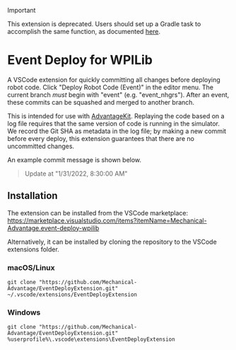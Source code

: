 > [!IMPORTANT]  
> This extension is deprecated. Users should set up a Gradle task to accomplish the same function, as documented [here](https://docs.advantagekit.org/installation/version-control#event-deploy).

# Event Deploy for WPILib

A VSCode extension for quickly committing all changes before deploying robot code. Click "Deploy Robot Code (Event)" in the editor menu. The current branch _must_ begin with "event" (e.g. "event_nhgrs"). After an event, these commits can be squashed and merged to another branch.

This is intended for use with [AdvantageKit](https://github.com/Mechanical-Advantage/AdvantageKit). Replaying the code based on a log file requires that the same version of code is running in the simulator. We record the Git SHA as metadata in the log file; by making a new commit before every deploy, this extension guarantees that there are no uncommitted changes.

An example commit message is shown below.

> Update at "1/31/2022, 8:30:00 AM"

## Installation

The extension can be installed from the VSCode marketplace: https://marketplace.visualstudio.com/items?itemName=Mechanical-Advantage.event-deploy-wpilib

Alternatively, it can be installed by cloning the repository to the VSCode extensions folder.

### macOS/Linux

```
git clone "https://github.com/Mechanical-Advantage/EventDeployExtension.git" ~/.vscode/extensions/EventDeployExtension
```

### Windows

```
git clone "https://github.com/Mechanical-Advantage/EventDeployExtension.git" %userprofile%\.vscode\extensions\EventDeployExtension
```
